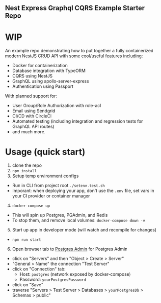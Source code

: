 ## Nest Express Graphql CQRS Example Starter Repo

# WIP #

An example repo demonstrating how to put together a fully containerized modern NestJS CRUD API with some cool/useful features including:
* Docker for containerization
* Database integration with TypeORM
* CQRS using NestJS
* GraphQL using apollo-server-express
* Authentication using Passport

With planned support for:
* User Group/Role Authorization with role-acl
* Email using Sendgrid
* CI/CD with CircleCI
* Automated testing (including integration and regression tests for GraphQL API routes)
* and much more.

# Usage (quick start)
 1. clone the repo
 2. `npm install`
 3. Setup temp environment configs
   * Run in CLI from project root `./setenv.test.sh`
   * Imporant: when deploying your app, don't use the `.env` file, set vars in your CI provider or container manager
 4. `docker-compose up`
   * This will spin up Postgres, PGAdmin, and Redis
   * To stop them, and remove local volumes: `docker-compose down -v`
 5. Start up app in developer mode (will watch and recompile for changes)
   * `npm run start`
 6. Open browser tab to [Postgres Admin](http://localhost:8080/browser) for Postgres Admin
   * click on "Servers" and then "Object > Create > Server"
   * "General > Name" the connection "Test Server"
   * click on "Connection" tab:
      * Host: `postgres` (network exposed by docker-compose)
      * Password: `yourPostgresPassword`
   * click on "Save"
   * traverse "Servers > Test Server > Databases > `yourPostgresDb` > Schemas > public"